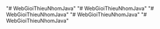 "# WebGioiThieuNhomJava" 
"# WebGioiThieuNhomJava" 
"# WebGioiThieuNhomJava" 
"# WebGioiThieuNhomJava" 
"# WebGioiThieuNhomJava" 
